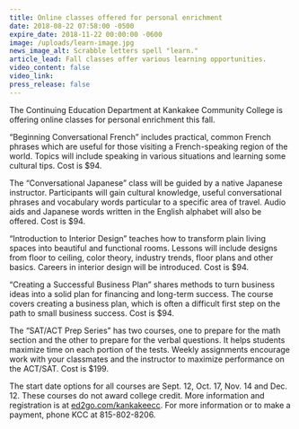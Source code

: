 ```yaml
---
title: Online classes offered for personal enrichment
date: 2018-08-22 07:58:00 -0500
expire_date: 2018-11-22 00:00:00 -0600
image: /uploads/learn-image.jpg
news_image_alt: Scrabble letters spell "learn."
article_lead: Fall classes offer various learning opportunities.
video_content: false
video_link:
press_release: false
---
```


The Continuing Education Department at Kankakee Community College is offering online classes for personal enrichment this fall.

“Beginning Conversational French” includes practical, common French phrases which are useful for those visiting a French-speaking region of the world. Topics will include speaking in various situations and learning some cultural tips. Cost is $94.

The “Conversational Japanese” class will be guided by a native Japanese instructor. Participants will gain cultural knowledge, useful conversational phrases and vocabulary words particular to a specific area of travel. Audio aids and Japanese words written in the English alphabet will also be offered. Cost is $94.

“Introduction to Interior Design” teaches how to transform plain living spaces into beautiful and functional rooms. Lessons will include designs from floor to ceiling, color theory, industry trends, floor plans and other basics. Careers in interior design will be introduced. Cost is $94.

“Creating a Successful Business Plan” shares methods to turn business ideas into a solid plan for financing and long-term success. The course covers creating a business plan, which is often a difficult first step on the path to small business success. Cost is $94.

The “SAT/ACT Prep Series” has two courses, one to prepare for the math section and the other to prepare for the verbal questions. It helps students maximize time on each portion of the tests. Weekly assignments encourage work with your classmates and the instructor to maximize performance on the ACT/SAT. Cost is $199.

The start date options for all courses are Sept. 12, Oct. 17, Nov. 14 and Dec. 12. These courses do not award college credit. More information and registration is at [ed2go.com/kankakeecc](https://www.ed2go.com/kankakeecc/). For more information or to make a payment, phone KCC at 815-802-8206.